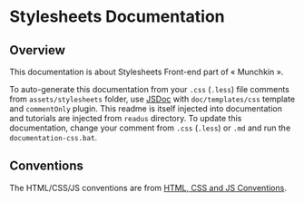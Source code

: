 # Stylesheets Documentation #



## Overview ##

This documentation is about Stylesheets Front-end part of « Munchkin ».

To auto-generate this documentation from your `.css` (`.less`) file comments from `assets/stylesheets` folder, use [JSDoc](https://www.npmjs.com/package/jsdoc) with `doc/templates/css` template and `commentOnly` plugin. This readme is itself injected into documentation and tutorials are injected from `readus` directory. To update this documentation, change your comment from `.css` (`.less`) or `.md` and run the `documentation-css.bat`.



## Conventions ##

The HTML/CSS/JS conventions are from [HTML, CSS and JS Conventions](http://blog.lesieur.name/conventions-html-et-css-orientes-composants/).